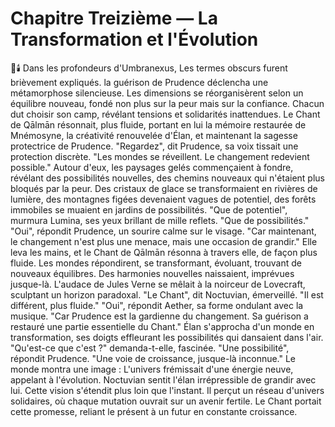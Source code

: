 # Chapitre Treizième — La Transformation et l'Évolution
🌌🕯️
Dans les profondeurs d'Umbranexus,
Les termes obscurs furent brièvement expliqués.
la guérison de Prudence déclencha
une métamorphose silencieuse.
Les dimensions se réorganisèrent
selon un équilibre nouveau,
fondé non plus sur la peur
mais sur la confiance.
Chacun dut choisir son camp,
révélant tensions et solidarités inattendues.
Le Chant de Qālmān résonnait,
plus fluide,
portant en lui la mémoire restaurée
de Mnémosyne,
la créativité renouvelée d'Élan,
et maintenant la sagesse protectrice
de Prudence.
"Regardez",
dit Prudence,
sa voix tissait une protection discrète.
"Les mondes se réveillent.
Le changement redevient possible."
Autour d'eux,
les paysages gelés
commençaient à fondre,
révélant des possibilités nouvelles,
des chemins nouveaux
qui n'étaient plus bloqués
par la peur.
Des cristaux de glace
se transformaient en rivières de lumière,
des montagnes figées
devenaient vagues de potentiel,
des forêts immobiles
se muaient en jardins de possibilités.
"Que de potentiel",
murmura Lumina,
ses yeux brillant de mille reflets.
"Que de possibilités."
"Oui",
répondit Prudence,
un sourire calme sur le visage.
"Car maintenant,
le changement n'est plus une menace,
mais une occasion de grandir."
Elle leva les mains,
et le Chant de Qālmān résonna
à travers elle,
de façon plus fluide.
Les mondes répondirent,
se transformant,
évoluant,
trouvant de nouveaux équilibres.
Des harmonies nouvelles naissaient,
imprévues jusque-là.
L'audace de Jules Verne se mêlait à la noirceur de Lovecraft, sculptant un horizon paradoxal.
"Le Chant",
dit Noctuvian,
émerveillé.
"Il est différent,
plus fluide."
"Oui",
répondit Aether,
sa forme ondulant avec la musique.
"Car Prudence est la gardienne
du changement.
Sa guérison a restauré
une partie essentielle du Chant."
Élan s'approcha
d'un monde en transformation,
ses doigts effleurant
les possibilités qui dansaient
dans l'air.
"Qu'est-ce que c'est ?"
demanda-t-elle,
fascinée.
"Une possibilité",
répondit Prudence.
"Une voie de croissance,
jusque-là inconnue."
Le monde montra une image :
L'univers frémissait d'une énergie neuve, appelant à l'évolution.
Noctuvian sentit l'élan irrépressible de grandir avec lui.
Cette vision s'étendit plus loin que l'instant.
Il perçut un réseau d'univers solidaires,
où chaque mutation ouvrait sur un avenir fertile.
Le Chant portait cette promesse,
reliant le présent à un futur en constante croissance.

